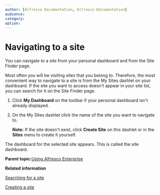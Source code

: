```yaml
---
author: [Alfresco Documentation, Alfresco Documentation]
audience: 
category: 
option: 
---
```


# Navigating to a site

You can navigate to a site from your personal dashboard and from the Site Finder page.

Most often you will be visiting sites that you belong to. Therefore, the most convenient way to navigate to a site is from the My Sites dashlet on your dashboard. If the site you want to access doesn't appear in your site list, you can search for it on the Site Finder page.

1.  Click **My Dashboard** on the toolbar if your personal dashboard isn't already displayed.

2.  On the My Sites dashlet click the name of the site you want to navigate to.

    **Note:** If the site doesn't exist, click **Create Site** on this dashlet or in the **Sites** menu to create it yourself.


The dashboard for the selected site appears. This is called the site dashboard.

**Parent topic:**[Using Alfresco Enterprise](../topics/sh-uh-welcome.md)

**Related information**  


[Searching for a site](sites-search.md)

[Creating a site](sites-create.md)

